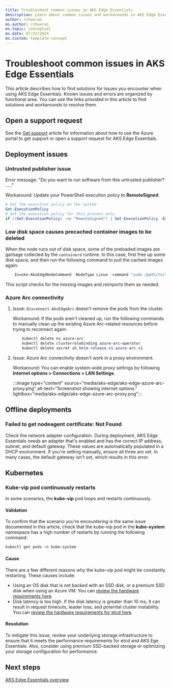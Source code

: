 ```yaml
---
title: Troubleshoot common issues in AKS Edge Essentials 
description: Learn about common issues and workarounds in AKS Edge Essentials. 
author: rcheeran
ms.author: rcheeran
ms.topic: conceptual
ms.date: 07/22/2024
ms.custom: template-concept
---
```


# Troubleshoot common issues in AKS Edge Essentials

This article describes how to find solutions for issues you encounter when using AKS Edge Essentials. Known issues and errors are organized by functional area. You can use the links provided in this article to find solutions and workarounds to resolve them.

## Open a support request

See the [Get support](/azure/aks/hybrid/help-support?tabs=aksee) article for information about how to use the Azure portal to get support or open a support request for AKS Edge Essentials.

## Deployment issues

### Untrusted publisher issue

Error message: "Do you want to run software from this untrusted publisher? ....."

Workaround: Update your PowerShell execution policy to **RemoteSigned**:

```powershell
# Get the execution policy on the system
Get-ExecutionPolicy
# Set the execution policy for this process only
if ((Get-ExecutionPolicy) -ne "RemoteSigned") { Set-ExecutionPolicy -ExecutionPolicy RemoteSigned -Scope Process -Force }
```

### Low disk space causes precached container images to be deleted

When the node runs out of disk space, some of the preloaded images are garbage collected by the `containerd` runtime. In this case, first free up some disk space, and then run the following command to pull the cached images again:

```powershell
    Invoke-AksEdgeNodeCommand -NodeType Linux -command "sudo /path/to/script/reimport-ci.sh
```

This script checks for the missing images and reimports them as needed.

### Azure Arc connectivity

1. Issue: `Disconnect-AksEdgeArc` doesn't remove the pods from the cluster.

   Workaround: If the pods aren't cleaned up, run the following commands to manually clean up the existing Azure Arc-related resources before trying to reconnect again:

   ```powershell
       kubectl delete ns azure-arc
       kubectl delete clusterrolebinding azure-arc-operator
       kubectl delete secret sh.helm.release.v1.azure-arc.v1
   ```

2. Issue: Azure Arc connectivity doesn't work in a proxy environment.

   Workaround: You can enable system-wide proxy settings by following **Internet options > Connections > LAN Settings**.

   :::image type="content" source="media/aks-edge/aks-edge-azure-arc-proxy.png" alt-text="Screenshot showing internet options." lightbox="media/aks-edge/aks-edge-azure-arc-proxy.png":::

## Offline deployments

### Failed to get nodeagent certificate: Not Found

Check the network adapter configuration. During deployment, AKS Edge Essentials needs an adapter that's enabled and has the correct IP address, subnet, and default gateway. These values are automatically populated in a DHCP environment. If you're setting manually, ensure all three are set. In many cases, the default gateway isn't set, which results in this error.

## Kubernetes

### Kube-vip pod continuously restarts

In some scenarios, the **kube-vip** pod loops and restarts continuously.

#### Validation

To confirm that the scenario you're encountering is the same issue documented in this article, check that the kube-vip pod in the **kube-system** namespace has a high number of restarts by running the following command:

```bash
kubectl get pods –n kube-system
```

#### Cause

There are a few different reasons why the kube-vip pod might be constantly restarting. These causes include:

- Using an OS disk that is not backed with an SSD disk, or a premium SSD disk when using an Azure VM. You can [review the hardware requirements here](aks-edge-system-requirements.md#hardware-requirements).
- Disk latency is too high. If the disk latency is greater than 10 ms, it can result in request timeouts, leader loss, and potential cluster instability. You can [review the hardware requirements for etcd here](https://etcd.io/docs/v3.4/op-guide/hardware/).

#### Resolution

To mitigate this issue, review your underlying storage infrastructure to ensure that it meets the performance requirements for etcd and AKS Ege Essentials. Also, consider using premium SSD-backed storage or optimizing your storage configuration for performance.

## Next steps

[AKS Edge Essentials overview](aks-edge-overview.md)
